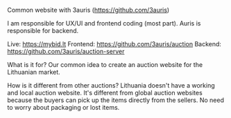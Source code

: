 Common website with 3auris (https://github.com/3auris)

I am responsible for UX/UI and frontend coding (most part). Auris is responsible for backend.

Live: https://mybid.lt
Frontend: https://github.com/3auris/auction
Backend: https://github.com/3auris/auction-server

What is it for?
Our common idea to create an auction website for the Lithuanian market.

How is it different from other auctions?
Lithuania doesn't have a working and local auction website. It's different from global auction websites because the buyers can pick up the items directly from the sellers. No need to worry about packaging or lost items.
